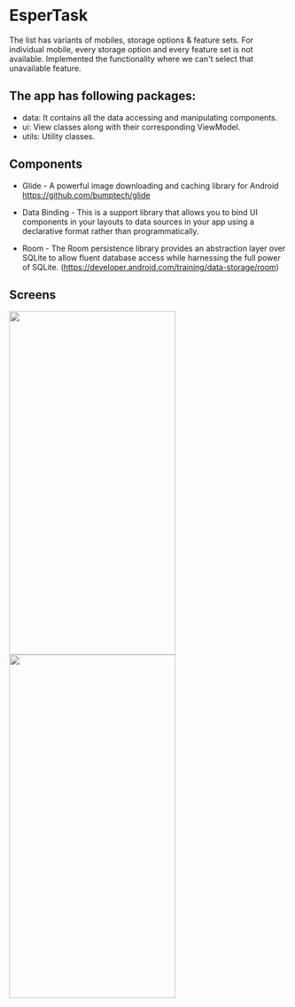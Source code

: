 # EsperTask
The list has variants of mobiles, storage options & feature sets. For individual mobile, every storage option and every feature set is not available. Implemented the functionality where we can't select that unavailable feature.

## The app has following packages:
- data: It contains all the data accessing and manipulating components.
- ui: View classes along with their corresponding ViewModel.
- utils: Utility classes.

## Components
- Glide - A powerful image downloading and caching library for Android https://github.com/bumptech/glide

- Data Binding - This is a support library that allows you to bind UI components in your layouts to data sources in your app using a declarative format rather than programmatically.

- Room - The Room persistence library provides an abstraction layer over SQLite to allow fluent database access while harnessing the full power of SQLite. (https://developer.android.com/training/data-storage/room)

## Screens

 <img src="https://github.com/swatii-solanki/EsperTask/blob/master/device-2021-05-29-161112.png" width="300" height="620"> <img src="https://github.com/swatii-solanki/EsperTask/blob/master/device-2021-05-29-161123.png" width="300" height="620">
